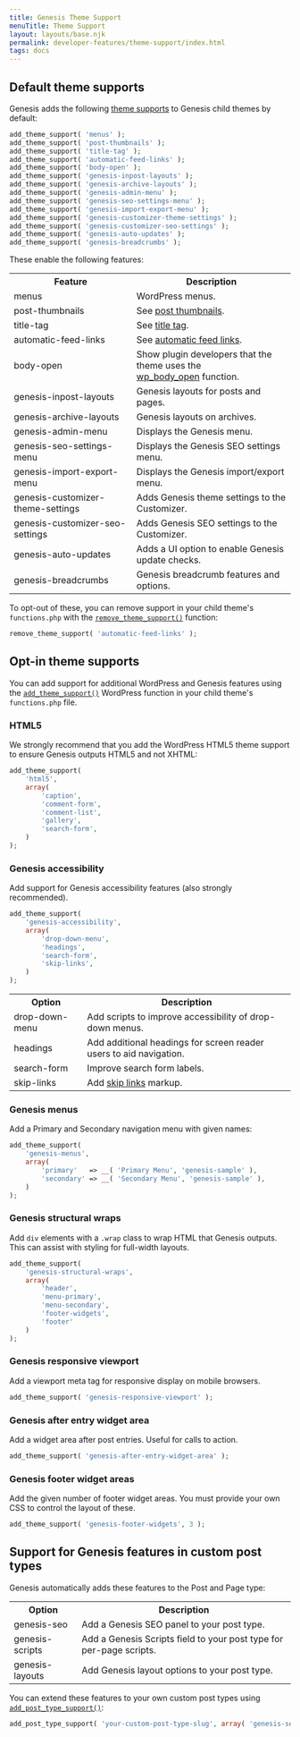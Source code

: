```yaml
---
title: Genesis Theme Support
menuTitle: Theme Support
layout: layouts/base.njk
permalink: developer-features/theme-support/index.html
tags: docs
---
```


## Default theme supports

Genesis adds the following [theme supports](https://developer.wordpress.org/reference/functions/add_theme_support/) to Genesis child themes by default: 

```php
add_theme_support( 'menus' );
add_theme_support( 'post-thumbnails' );
add_theme_support( 'title-tag' );
add_theme_support( 'automatic-feed-links' );
add_theme_support( 'body-open' );
add_theme_support( 'genesis-inpost-layouts' );
add_theme_support( 'genesis-archive-layouts' );
add_theme_support( 'genesis-admin-menu' );
add_theme_support( 'genesis-seo-settings-menu' );
add_theme_support( 'genesis-import-export-menu' );
add_theme_support( 'genesis-customizer-theme-settings' );
add_theme_support( 'genesis-customizer-seo-settings' );
add_theme_support( 'genesis-auto-updates' );
add_theme_support( 'genesis-breadcrumbs' );
```

These enable the following features:

<table>
  <tr>
    <th>Feature</th>
    <th>Description</th> 
  </tr>
  <tr>
    <td>menus</td>
    <td>WordPress menus.</td>
  </tr>
  <tr>
    <td>post-thumbnails</td>
    <td>See <a href="https://codex.wordpress.org/Post_Thumbnails">post thumbnails</a>.</td>
  </tr>
  <tr>
    <td>title-tag</td>
    <td>See <a href="https://codex.wordpress.org/Title_Tag">title tag</a>.</td>
  </tr>
  <tr>
    <td>automatic-feed-links</td>
    <td>See <a href="https://codex.wordpress.org/Automatic_Feed_Links">automatic feed links</a>.</td>
  </tr>
  <tr>
    <td>body-open</td>
    <td>Show plugin developers that the theme uses the <br><a href="https://make.wordpress.org/themes/2019/03/29/addition-of-new-wp_body_open-hook/">wp_body_open</a> function.</td>
  </tr>
  <tr>
    <td>genesis-inpost-layouts</td>
    <td>Genesis layouts for posts and pages.</td>
  </tr>
  <tr>
    <td>genesis-archive-layouts</td>
    <td>Genesis layouts on archives.</td>
  </tr>
  <tr>
    <td>genesis-admin-menu</td>
    <td>Displays the Genesis menu.</td>
  </tr>
  <tr>
    <td>genesis-seo-settings-menu</td>
    <td>Displays the Genesis SEO settings menu.</td>
  </tr>
  <tr>
    <td>genesis-import-export-menu</td>
    <td>Displays the Genesis import/export menu.</td>
  </tr>
  <tr>
    <td>genesis-customizer-theme-settings</td>
    <td>Adds Genesis theme settings to the Customizer.</td>
  </tr>
  <tr>
    <td>genesis-customizer-seo-settings</td>
    <td>Adds Genesis SEO settings to the Customizer.</td>
  </tr>
  <tr>
    <td>genesis-auto-updates</td>
    <td>Adds a UI option to enable Genesis update checks.</td>
  </tr>  
  <tr>
    <td>genesis-breadcrumbs</td>
    <td>Genesis breadcrumb features and options.</td>
  </tr>
</table>

To opt-out of these, you can remove support in your child theme's `functions.php` with the [`remove_theme_support()`](https://developer.wordpress.org/reference/functions/remove_theme_support/) function:

```php
remove_theme_support( 'automatic-feed-links' );
```

## Opt-in theme supports

You can add support for additional WordPress and Genesis features using the [`add_theme_support()`](https://developer.wordpress.org/reference/functions/add_theme_support/) WordPress function in your child theme's `functions.php` file. 

### HTML5

We strongly recommend that you add the WordPress HTML5 theme support to ensure Genesis outputs HTML5 and not XHTML:

```php
add_theme_support(
	'html5',
	array(
		'caption',
		'comment-form',
		'comment-list',
		'gallery',
		'search-form',
	)
);
```

### Genesis accessibility

Add support for Genesis accessibility features (also strongly recommended).

```php
add_theme_support(
	'genesis-accessibility',
	array(
		'drop-down-menu',
		'headings',
		'search-form',
		'skip-links',
	)
);
```

<table>
  <tr>
    <th>Option</th>
    <th>Description</th> 
  </tr>
  <tr>
    <td>drop-down-menu</td>
    <td>Add scripts to improve accessibility of drop-down menus.</td>
  </tr>
  <tr>
    <td>headings</td>
    <td>Add additional headings for screen reader users to aid navigation.</td>
  </tr>
  <tr>
    <td>search-form</td>
    <td>Improve search form labels.</td>
  </tr>
  <tr>
    <td>skip-links</td>
    <td>Add <a href="https://webaim.org/techniques/skipnav/">skip links</a> markup.</td>
  </tr>
</table>

### Genesis menus

Add a Primary and Secondary navigation menu with given names:

```php
add_theme_support(
	'genesis-menus',
	array(
		'primary'   => __( 'Primary Menu', 'genesis-sample' ),
		'secondary' => __( 'Secondary Menu', 'genesis-sample' ),
	)
);
```

### Genesis structural wraps

Add `div` elements with a `.wrap` class to wrap HTML that Genesis outputs. This can assist with styling for full-width layouts.

```php
add_theme_support(
	'genesis-structural-wraps',
	array(
		'header',
		'menu-primary',
		'menu-secondary',
		'footer-widgets',
		'footer'
	)
);
```

### Genesis responsive viewport

Add a viewport meta tag for responsive display on mobile browsers.

```php
add_theme_support( 'genesis-responsive-viewport' );
```

### Genesis after entry widget area

Add a widget area after post entries. Useful for calls to action.

```php
add_theme_support( 'genesis-after-entry-widget-area' );
```

### Genesis footer widget areas

Add the given number of footer widget areas. You must provide your own CSS to control the layout of these.

```php
add_theme_support( 'genesis-footer-widgets', 3 );
```

## Support for Genesis features in custom post types

Genesis automatically adds these features to the Post and Page type:

<table>
  <tr>
    <th>Option</th>
    <th>Description</th> 
  </tr>
  <tr>
    <td>genesis-seo</td>
    <td>Add a Genesis SEO panel to your post type.</td>
  </tr>
  <tr>
    <td>genesis-scripts</td>
    <td>Add a Genesis Scripts field to your post type for per-page scripts.</td>
  </tr>
  <tr>
    <td>genesis-layouts</td>
    <td>Add Genesis layout options to your post type.</td>
  </tr>
</table>

You can extend these features to your own custom post types using [`add_post_type_support()`](https://developer.wordpress.org/reference/functions/add_post_type_support/):

```php
add_post_type_support( 'your-custom-post-type-slug', array( 'genesis-seo', 'genesis-scripts', 'genesis-layouts' ) );
```
